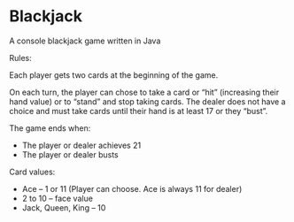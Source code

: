 # Blackjack
 A console blackjack game written in Java

Rules: 

Each player gets two cards at the beginning of the game.

On each turn, the player can chose to take a card or “hit” (increasing their hand value) or to “stand” and
stop taking cards. The dealer does not have a choice and must take cards until their hand is at least 17 or
they “bust”.

The game ends when:
* The player or dealer achieves 21
* The player or dealer busts

Card values:
* Ace – 1 or 11 (Player can choose. Ace is always 11 for dealer)
* 2 to 10 – face value
* Jack, Queen, King – 10
